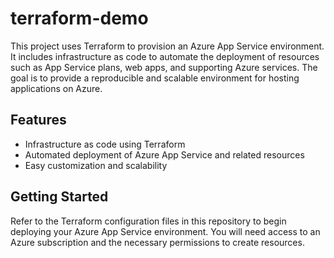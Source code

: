 # terraform-demo
This project uses Terraform to provision an Azure App Service environment. It includes infrastructure as code to automate the deployment of resources such as App Service plans, web apps, and supporting Azure services. The goal is to provide a reproducible and scalable environment for hosting applications on Azure.

## Features
- Infrastructure as code using Terraform
- Automated deployment of Azure App Service and related resources
- Easy customization and scalability

## Getting Started
Refer to the Terraform configuration files in this repository to begin deploying your Azure App Service environment. You will need access to an Azure subscription and the necessary permissions to create resources.
